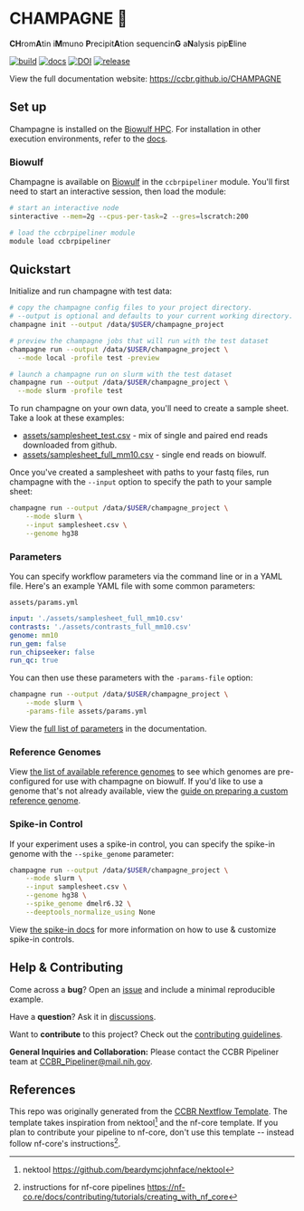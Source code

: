 # CHAMPAGNE 🍾

**CH**rom**A**tin i**M**muno **P**recipit**A**tion sequencin**G** a**N**alysis pip**E**line

[![build](https://github.com/CCBR/CHAMPAGNE/actions/workflows/build.yml/badge.svg)](https://github.com/CCBR/CHAMPAGNE/actions/workflows/build.yml)
[![docs](https://github.com/CCBR/CHAMPAGNE/actions/workflows/docs-mkdocs.yml/badge.svg)](https://ccbr.github.io/CHAMPAGNE)
[![DOI](https://zenodo.org/badge/DOI/10.5281/zenodo.10516078.svg)](https://doi.org/10.5281/zenodo.10516078)
[![release](https://img.shields.io/github/v/release/CCBR/CHAMPAGNE?color=blue&label=latest%20release)](https://github.com/CCBR/CHAMPAGNE/releases/latest)

View the full documentation website: <https://ccbr.github.io/CHAMPAGNE>

## Set up

Champagne is installed on the [Biowulf HPC](#biowulf).
For installation in other execution environments,
refer to the [docs](https://ccbr.github.io/CHAMPAGNE/).

### Biowulf

Champagne is available on [Biowulf](https://hpc.nih.gov/) in the `ccbrpipeliner` module.
You'll first need to start an interactive session, then load the module:

```sh
# start an interactive node
sinteractive --mem=2g --cpus-per-task=2 --gres=lscratch:200

# load the ccbrpipeliner module
module load ccbrpipeliner
```

## Quickstart

Initialize and run champagne with test data:

```sh
# copy the champagne config files to your project directory.
# --output is optional and defaults to your current working directory.
champagne init --output /data/$USER/champagne_project

# preview the champagne jobs that will run with the test dataset
champagne run --output /data/$USER/champagne_project \
  --mode local -profile test -preview

# launch a champagne run on slurm with the test dataset
champagne run --output /data/$USER/champagne_project \
  --mode slurm -profile test
```

To run champagne on your own data, you'll need to create a sample sheet.
Take a look at these examples:

- [assets/samplesheet_test.csv](https://github.com/CCBR/CHAMPAGNE/blob/main/assets/samplesheet_test.csv) - mix of single and paired end reads downloaded from github.
- [assets/samplesheet_full_mm10.csv](https://github.com/CCBR/CHAMPAGNE/blob/main/assets/samplesheet_full_mm10.csv) - single end reads on biowulf.

Once you've created a samplesheet with paths to your fastq files,
run champagne with the `--input` option to specify the path to your sample sheet:

```sh
champagne run --output /data/$USER/champagne_project \
    --mode slurm \
    --input samplesheet.csv \
    --genome hg38
```

### Parameters

You can specify workflow parameters via the command line or in a YAML file.
Here's an example YAML file with some common parameters:

`assets/params.yml`

```YAML
input: './assets/samplesheet_full_mm10.csv'
contrasts: './assets/contrasts_full_mm10.csv'
genome: mm10
run_gem: false
run_chipseeker: false
run_qc: true
```

You can then use these parameters with the `-params-file` option:

```sh
champagne run --output /data/$USER/champagne_project \
    --mode slurm \
    -params-file assets/params.yml
```

View the [full list of parameters](https://ccbr.github.io/CHAMPAGNE/dev/guide/params)
in the documentation.

### Reference Genomes

View [the list of available reference genomes](https://ccbr.github.io/CHAMPAGNE/dev/guide/genomes)
to see which genomes are pre-configured for use with champagne on biowulf.
If you'd like to use a genome that's not already available, view the
[guide on preparing a custom reference genome](https://ccbr.github.io/CHAMPAGNE/dev/guide/genomes/#custom-reference-genome).

### Spike-in Control

If your experiment uses a spike-in control, you can specify the spike-in genome
with the `--spike_genome` parameter:

```sh
champagne run --output /data/$USER/champagne_project \
    --mode slurm \
    --input samplesheet.csv \
    --genome hg38 \
    --spike_genome dmelr6.32 \
    --deeptools_normalize_using None
```

View [the spike-in docs](https://ccbr.github.io/CHAMPAGNE/dev/guide/spike-in/)
for more information on how to use & customize spike-in controls.

## Help & Contributing

Come across a **bug**? Open an [issue](https://github.com/CCBR/CHAMPAGNE/issues)
and include a minimal reproducible example.

Have a **question**? Ask it in
[discussions](https://github.com/CCBR/CHAMPAGNE/discussions).

Want to **contribute** to this project? Check out the
[contributing guidelines](.github/CONTRIBUTING.md).

**General Inquiries and Collaboration:** Please contact the CCBR Pipeliner team
at [CCBR_Pipeliner@mail.nih.gov](mailto:CCBR_Pipeliner@mail.nih.gov).

## References

This repo was originally generated from the
[CCBR Nextflow Template](https://github.com/CCBR/CCBR_NextflowTemplate).
The template takes inspiration from nektool[^1] and the nf-core template.
If you plan to contribute your pipeline to nf-core, don't use this template --
instead follow nf-core's instructions[^2].

[^1]: nektool https://github.com/beardymcjohnface/nektool

[^2]: instructions for nf-core pipelines https://nf-co.re/docs/contributing/tutorials/creating_with_nf_core
